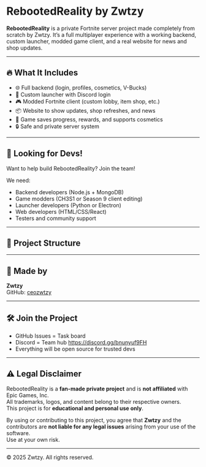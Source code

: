 # RebootedReality by Zwtzy

**RebootedReality** is a private Fortnite server project made completely from scratch by Zwtzy. It’s a full multiplayer experience with a working backend, custom launcher, modded game client, and a real website for news and shop updates.


---

## 🔥 What It Includes

- 🌐 Full backend (login, profiles, cosmetics, V-Bucks)
- 🚀 Custom launcher with Discord login
- 🎮 Modded Fortnite client (custom lobby, item shop, etc.)
- 📦 Website to show updates, shop refreshes, and news
- 🧩 Game saves progress, rewards, and supports cosmetics
- 🔒 Safe and private server system

---

## 👥 Looking for Devs!

Want to help build RebootedReality? Join the team!

We need:
- Backend developers (Node.js + MongoDB)
- Game modders (CH3S1 or Season 9 client editing)
- Launcher developers (Python or Electron)
- Web developers (HTML/CSS/React)
- Testers and community support

---

## 📁 Project Structure


---

## 👑 Made by

**Zwtzy**  
GitHub: [ceozwtzy](https://github.com/ceozwtzy)

---

## 🛠 Join the Project

- GitHub Issues = Task board
- Discord = Team hub https://discord.gg/bnunyuf9FH
- Everything will be open source for trusted devs

---

## ⚠️ Legal Disclaimer

RebootedReality is a **fan-made private project** and is **not affiliated** with Epic Games, Inc.  
All trademarks, logos, and content belong to their respective owners.  
This project is for **educational and personal use only**.  

By using or contributing to this project, you agree that **Zwtzy** and the contributors are **not liable for any legal issues** arising from your use of the software.  
Use at your own risk.

---

© 2025 Zwtzy. All rights reserved.
